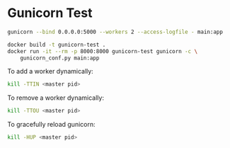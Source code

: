 # Gunicorn Test

```bash
gunicorn --bind 0.0.0.0:5000 --workers 2 --access-logfile - main:app
```

```bash
docker build -t gunicorn-test .
docker run -it --rm -p 8000:8000 gunicorn-test gunicorn -c \
    gunicorn_conf.py main:app
```

To add a worker dynamically:
```bash
kill -TTIN <master pid>
```

To remove a worker dynamically:
```bash
kill -TTOU <master pid>
```

To gracefully reload gunicorn:
```bash
kill -HUP <master pid>
```
